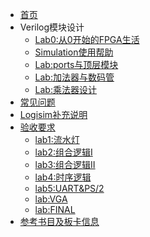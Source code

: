 * [首页](/)
* Verilog模块设计
	* [Lab0:从0开始的FPGA生活](/module/begin)
	* [Simulation使用帮助](/module/simulation) 
	* [Lab:ports与顶层模块](/module/ports)
	* [Lab:加法器与数码管](/module/adder)
	* [Lab:乘法器设计](/module/unsigned_multiplier) 
* [常见问题](problems)
* [Logisim补充说明](/module/qna/Lab1QnA)
* [验收要求](grading)
    * [lab1:流水灯](/module/led)
    * [lab2:组合逻辑I](/module/combI)
    * [lab3:组合逻辑II](/module/combII)
    * [lab4:时序逻辑]()
    * [lab5:UART&PS/2](/module/uart)
    * [lab:VGA]()
    * [lab:FINAL]()
* [参考书目及板卡信息](reference)
